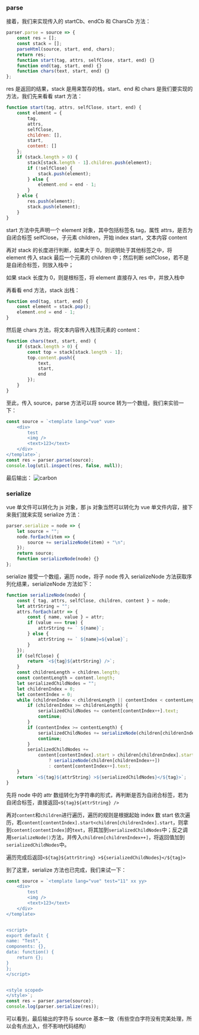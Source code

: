 ### parse

接着，我们来实现传入的 startCb、endCb 和 CharsCb 方法：

```js
parser.parse = source => {
	const res = [];
	const stack = [];
	parseHtml(source, start, end, chars);
	return res;
	function start(tag, attrs, selfClose, start, end) {}
	function end(tag, start, end) {}
	function chars(text, start, end) {}
};
```

res 是返回的结果，stack 是用来暂存的栈，start、end 和 chars 是我们要实现的方法，我们先来看看 start 方法：

```js
function start(tag, attrs, selfClose, start, end) {
	const element = {
		tag,
		attrs,
		selfClose,
		children: [],
		start,
		content: []
	};
	if (stack.length > 0) {
		stack[stack.length - 1].children.push(element);
		if (!selfClose) {
			stack.push(element);
		} else {
			element.end = end - 1;
		}
	} else {
		res.push(element);
		stack.push(element);
	}
}
```

start 方法中先声明一个 element 对象，其中包括标签名 tag，属性 attrs，是否为自闭合标签 selfClose，子元素 children，开始 index start，文本内容 content

再对 stack 的长度进行判断，如果大于 0，则说明处于其他标签之中，将 element 传入 stack 最后一个元素的 children 中；然后判断 selfClose，若不是是自闭合标签，则放入栈中；

如果 stack 长度为 0，则是根标签，将 element 直接存入 res 中，并放入栈中

再看看 end 方法，stack 出栈：

```js
function end(tag, start, end) {
	const element = stack.pop();
	element.end = end - 1;
}
```

然后是 chars 方法，将文本内容传入栈顶元素的 content：

```js
function chars(text, start, end) {
	if (stack.length > 0) {
		const top = stack[stack.length - 1];
		top.content.push({
			text,
			start,
			end
		});
	}
}
```

至此，传入 source，parse 方法可以将 source 转为一个数组，我们来实验一下：

```js
const source = `<template lang="vue" vue>
	<div>
		test
		<img />
		<text>123</text>
	</div>
</template>`;
const res = parser.parse(source);
console.log(util.inspect(res, false, null));
```

最后输出：
![carbon](https://user-images.githubusercontent.com/27432981/63649527-4850d680-c771-11e9-8b38-46ef319bed12.png)

### serialize

vue 单文件可以转化为 js 对象，那 js 对象当然可以转化为 vue 单文件内容，接下来我们就来实现 serialize 方法：

```js
parser.serialize = node => {
	let source = "";
	node.forEach(item => {
		source += serializeNode(item) + "\n";
	});
	return source;
	function serializeNode(node) {}
};
```

serialize 接受一个数组，遍历 node，将子 node 传入 serializeNode 方法获取序列化结果，serializeNode 方法如下：

```js
function serializeNode(node) {
	const { tag, attrs, selfClose, children, content } = node;
	let attrString = "";
	attrs.forEach(attr => {
		const { name, value } = attr;
		if (value === true) {
			attrString += ` ${name}`;
		} else {
			attrString += ` ${name}=${value}`;
		}
	});
	if (selfClose) {
		return `<${tag}${attrString} />`;
	}
	const childrenLength = children.length;
	const contentLength = content.length;
	let serializedChildNodes = "";
	let childrenIndex = 0;
	let contentIndex = 0;
	while (childrenIndex < childrenLength || contentIndex < contentLength) {
		if (childrenIndex >= childrenLength) {
			serializedChildNodes += content[contentIndex++].text;
			continue;
		}
		if (contentIndex >= contentLength) {
			serializedChildNodes += serializeNode(children[childrenIndex++]);
			continue;
		}
		serializedChildNodes +=
			content[contentIndex].start > children[childrenIndex].start
				? serializeNode(children[childrenIndex++])
				: content[contentIndex++].text;
	}
	return `<${tag}${attrString} >${serializedChildNodes}</${tag}>`;
}
```

先将 node 中的 attr 数组转化为字符串的形式，再判断是否为自闭合标签，若为自闭合标签，直接返回`<${tag}${attrString} />`

再对`content`和`children`进行遍历，遍历的规则是根据起始 index 数 start 依次遍历，若`content[contentIndex].start<children[childrenIndex].start`，则拿到`content[contentIndex]`的`text`，将其加到`serializedChildNodes`中；反之调用`serializeNode()`方法，并传入`children[childrenIndex++]`，将返回值加到`serializedChildNodes`中。

遍历完成后返回`<${tag}${attrString} >${serializedChildNodes}</${tag}>`

到了这里，serialize 方法也已完成，我们来试一下：

```js
const source = `<template lang="vue" test="11" xx yy>
	<div>
		test
		<img />
		<text>123</text>
	</div>
</template>


<script>
export default {
name: "Test",
components: {},
data: function() {
	return {};
}
};
</script>


<style scoped>
</style>`;
const res = parser.parse(source);
console.log(parser.serialize(res));
```

可以看到，最后输出的字符与 source 基本一致（有些空白字符没有完美处理，所以会有点出入，但不影响代码结构）
